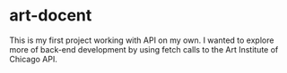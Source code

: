 # art-docent
This is my first project working with API on my own. I wanted to explore more of back-end development by using fetch calls to the Art Institute of Chicago API.
